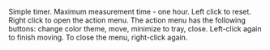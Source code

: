 Simple timer. Maximum measurement time - one hour. Left click to reset. Right click to open the action menu. The action menu has the following buttons: change color theme, move, minimize to tray, close. Left-click again to finish moving. To close the menu, right-click again.
